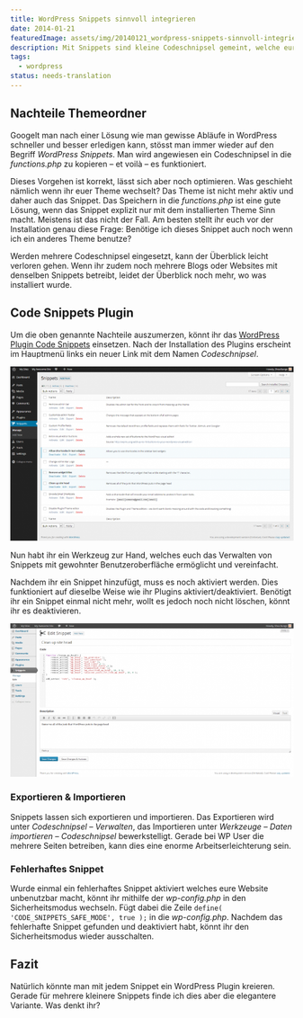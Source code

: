 ```yaml
---
title: WordPress Snippets sinnvoll integrieren
date: 2014-01-21
featuredImage: assets/img/20140121_wordpress-snippets-sinnvoll-integrieren.jpg
description: Mit Snippets sind kleine Codeschnipsel gemeint, welche eure WP Installation mit zuätzlichen Funktionen erweitert. Um solche Snippets einzubinden, wird immer wieder auf die functions.php, welche sich im Themeordner befindet, verwiesen. In diesem Artikel möchte ich euch eine sinnvollere Vorgehensweise im Zusammenhang eines Plugins erläutern.
tags:
  - wordpress
status: needs-translation
---
```

## Nachteile Themeordner

Googelt man nach einer Lösung wie man gewisse Abläufe in WordPress schneller und besser erledigen kann, stösst man immer wieder auf den Begriff _WordPress Snippets_. Man wird angewiesen ein Codeschnipsel in die _functions.php_ zu kopieren – et voilà – es funktioniert.

Dieses Vorgehen ist korrekt, lässt sich aber noch optimieren. Was geschieht nämlich wenn ihr euer Theme wechselt? Das Theme ist nicht mehr aktiv und daher auch das Snippet. Das Speichern in die _functions.php_ ist eine gute Lösung, wenn das Snippet explizit nur mit dem installierten Theme Sinn macht. Meistens ist das nicht der Fall. Am besten stellt ihr euch vor der Installation genau diese Frage: Benötige ich dieses Snippet auch noch wenn ich ein anderes Theme benutze?

Werden mehrere Codeschnipsel eingesetzt, kann der Überblick leicht verloren gehen. Wenn ihr zudem noch mehrere Blogs oder Websites mit denselben Snippets betreibt, leidet der Überblick noch mehr, wo was installiert wurde.

## Code Snippets Plugin

Um die oben genannte Nachteile auszumerzen, könnt ihr das [WordPress Plugin Code Snippets](http://wordpress.org/plugins/code-snippets/) einsetzen. Nach der Installation des Plugins erscheint im Hauptmenü links ein neuer Link mit dem Namen _Codeschnipsel_.

![Codeschnipsel verwalten](assets/img/20140121_wordpress-snippets-sinnvoll-integrieren_1.png)

Nun habt ihr ein Werkzeug zur Hand, welches euch das Verwalten von Snippets mit gewohnter Benutzeroberfläche ermöglicht und vereinfacht.

Nachdem ihr ein Snippet hinzufügt, muss es noch aktiviert werden. Dies funktioniert auf dieselbe Weise wie ihr Plugins aktiviert/deaktiviert. Benötigt ihr ein Snippet einmal nicht mehr, wollt es jedoch noch nicht löschen, könnt ihr es deaktivieren.

![Codeschnipsel hinzufügen](assets/img/20140121_wordpress-snippets-sinnvoll-integrieren_2.png)

### Exportieren & Importieren

Snippets lassen sich exportieren und importieren. Das Exportieren wird unter _Codeschnipsel – Verwalten_, das Importieren unter _Werkzeuge – Daten importieren – Codeschnipsel_ bewerkstelligt. Gerade bei WP User die mehrere Seiten betreiben, kann dies eine enorme Arbeitserleichterung sein.

### Fehlerhaftes Snippet

Wurde einmal ein fehlerhaftes Snippet aktiviert welches eure Website unbenutzbar macht, könnt ihr mithilfe der _wp-config.php_ in den Sicherheitsmodus wechseln. Fügt dabei die Zeile `define( 'CODE_SNIPPETS_SAFE_MODE', true );` in die _wp-config.php_. Nachdem das fehlerhafte Snippet gefunden und deaktiviert habt, könnt ihr den Sicherheitsmodus wieder ausschalten.

## Fazit

Natürlich könnte man mit jedem Snippet ein WordPress Plugin kreieren. Gerade für mehrere kleinere Snippets finde ich dies aber die elegantere Variante. Was denkt ihr?

